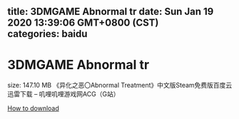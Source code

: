 
title: 3DMGAME Abnormal tr
date: Sun Jan 19 2020 13:39:06 GMT+0800 (CST)    
categories: baidu
---

# 3DMGAME Abnormal tr
size: 147.10 MB
 《异化之恶〇Abnormal Treatment》中文版Steam免费版百度云迅雷下载 – 叽哩叽哩游戏网ACG（G站）
 

[How to download](https://bpcam.bemobtrk.com/go/2ceec3aa-1ca2-46d6-b9ff-aaa5c184517c?jno=368)
